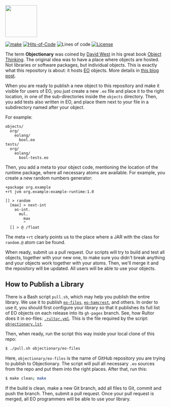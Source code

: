 <img src="https://www.objectionary.com/cactus.svg" height="100px" />

[![make](https://github.com/yegor256/objectionary/actions/workflows/make.yml/badge.svg?branch=master)](https://github.com/yegor256/objectionary/actions/workflows/make.yml)
[![Hits-of-Code](https://hitsofcode.com/github/objectionary/home)](https://hitsofcode.com/view/github/objectionary/home)
![Lines of code](https://img.shields.io/tokei/lines/github/objectionary/home)
[![License](https://img.shields.io/badge/license-MIT-green.svg)](https://github.com/objectionary/home/blob/master/LICENSE.txt)

The term **Objectionary** was coined by [David West](https://www.youtube.com/watch?v=s-hdZZzMCac)
in his great book
[Object Thinking](http://amzn.to/266oJr4). The original idea was to
have a place where objects are hosted. Not libraries or software packages,
but individual objects. This is exactly what this repository is about:
it hosts [EO](https://www.eolang.org) objects. More details
in [this blog post](https://www.yegor256.com/2021/10/21/objectionary.html).

When you are ready to publish a new object to this repository
and make it visible for users of EO, you just create a new
`.eo` file and place it to the right location, in one of the sub-directories
inside the `objects` directory.
Then, you add tests also written in EO, and place them next
to your file in a subdirectory named after your object.

For example:

```
objects/
  org/
    eolang/
      bool.eo
tests/
  org/
    eolang/
      bool-tests.eo
```

Then, you add a meta to your object code, mentioning the location
of the runtime package, where all necessary atoms are available. For example,
you create a new random numbers generator:

```
+package org.example
+rt jvm org.example:example-runtime:1.0

[] > random
  [max] > next-int
    as-int.
      mul.
        max
        ^
  [] > @ /float
```

The meta `+rt` clearly points us to the place where a JAR with
the class for `random.@` atom can be found.

When ready, submit us a pull request. Our scripts will try to
build and test all objects, together with your new one, to make
sure you didn't break anything and your objects work together
with your atoms. Then, we'll merge it and the repository
will be updated. All users will be able to use your objects.

## How to Publish a Library

There is a Bash script `pull.sh`, which may help you publish the entire
library. We use it to publish [`eo-files`](https://github.com/objectionary/eo-files),
[`eo-hamcrest`](https://github.com/objectionary/eo-hamcrest), and others. In order
to use it, you should first configure your library so that it publishes its full list of EO
objects on each release into its `gh-pages` branch. See, how Rultor does it in
eo-files: [`.rultor.yml`](https://github.com/objectionary/eo-files/blob/master/.rultor.yml).
This is the file required by the script:
[`objectionary.lst`](https://github.com/objectionary/eo-files/blob/gh-pages/objectionary.lst).

Then, when ready, run the script this way inside your local clone of this repo:

```bash
$ ./pull.sh objectionary/eo-files
```

Here, `objectionary/eo-files` is the name of GitHub repository you are trying to publish
to Objectionary. The script will
pull all necessary `.eo` sources from the repo and put them into the right
places. After that, run this:

```bash
$ make clean; make
```

If the build is clean, make a new Git branch, add all files to Git, commit
and push the branch. Then, submit a pull request. Once your pull request is
merged, all EO programmers will be able to use your library.

